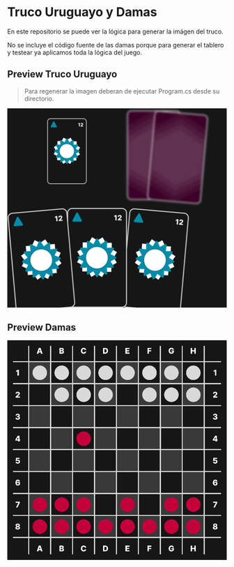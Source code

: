 # Truco Uruguayo y Damas

En este repositorio se puede ver la lógica para generar la imágen del truco.

No se incluye el código fuente de las damas porque para generar el tablero y
testear ya aplicamos toda la lógica del juego.

## Preview Truco Uruguayo
> Para regenerar la imagen deberan de ejecutar Program.cs desde su directorio.

![truco](./src/TrucoTesting/card.png)

## Preview Damas

![damas](./src/TrucoTesting/damas.png)

